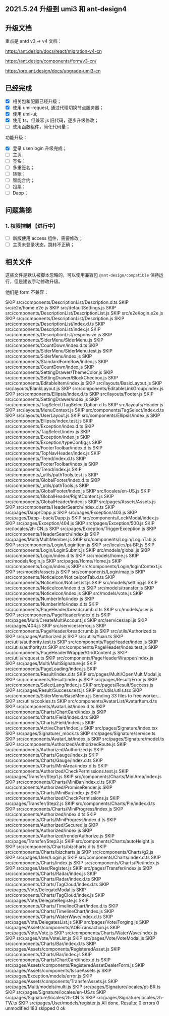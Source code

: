 
 2021.5.24 升级到 umi3 和 ant-design4
 ----------------------------------

## 升级文档

重点是 antd v3 -> v4 文档：

https://ant.design/docs/react/migration-v4-cn

https://ant.design/components/form/v3-cn/

https://pro.ant.design/docs/upgrade-umi3-cn

## 已经完成

- [x] 相关包和配置已经升级；
- [x] 使用 umi-request, 通过代理切换节点服务器；
- [x] 使用 umi-ui;
- [x] 使用 ts，但兼容 js 旧代码，逐步升级修改；
- [ ] 使用函数组件，简化代码量；

功能升级：

- [x] 登录 user/login 升级完成；
- [ ] 主页
- [ ] 签名；
- [ ] 多重签名；
- [ ] 转账；
- [ ] 智能合约；
- [ ] 投票；
- [ ] Dapp；

## 问题集锦

### 1. 权限控制 【进行中】

- [ ] 新版使用 access 组件，需要修改；
- [ ] 主页未登录状态，跳转不正确；

## 相关文件

这些文件是默认被脚本忽略的，可以使用兼容包 `@ant-design/compatible` 保持运行，但是建议手动修改升级。

他们是 form 不兼容：

 SKIP src/components/DescriptionList/Description.d.ts
 SKIP src/e2e/home.e2e.js
 SKIP src/defaultSettings.js
 SKIP src/components/DescriptionList/DescriptionList.js
 SKIP src/e2e/login.e2e.js
 SKIP src/components/DescriptionList/Description.js
 SKIP src/components/DescriptionList/index.d.ts
 SKIP src/components/DescriptionList/index.js
 SKIP src/components/DescriptionList/responsive.js
 SKIP src/components/SiderMenu/SiderMenu.js
 SKIP src/components/CountDown/index.d.ts
 SKIP src/components/SiderMenu/SiderMenu.test.js
 SKIP src/components/SiderMenu/index.js
 SKIP src/components/StandardFormRow/index.js
 SKIP src/components/CountDown/index.js
 SKIP src/components/SettingDrawer/ThemeColor.js
 SKIP src/components/SettingDrawer/BlockChecbox.js
 SKIP src/components/EditableItem/index.js
 SKIP src/layouts/BasicLayout.js
 SKIP src/layouts/BlankLayout.js
 SKIP src/components/EditableLinkGroup/index.js
 SKIP src/components/Ellipsis/index.d.ts
 SKIP src/layouts/Footer.js
 SKIP src/components/SettingDrawer/index.js
 SKIP src/components/TagSelect/TagSelectOption.d.ts
 SKIP src/layouts/Header.js
 SKIP src/layouts/MenuContext.js
 SKIP src/components/TagSelect/index.d.ts
 SKIP src/layouts/UserLayout.js
 SKIP src/components/Ellipsis/index.js
 SKIP src/components/Ellipsis/index.test.js
 SKIP src/components/Exception/index.d.ts
 SKIP src/components/TagSelect/index.js
 SKIP src/components/Exception/index.js
 SKIP src/components/Exception/typeConfig.js
 SKIP src/components/FooterToolbar/index.d.ts
 SKIP src/components/TopNavHeader/index.js
 SKIP src/components/Trend/index.d.ts
 SKIP src/components/FooterToolbar/index.js
 SKIP src/components/Trend/index.js
 SKIP src/components/_utils/pathTools.test.js
 SKIP src/components/GlobalFooter/index.d.ts
 SKIP src/components/_utils/pathTools.js
 SKIP src/components/GlobalFooter/index.js
 SKIP src/locales/en-US.js
 SKIP src/components/GlobalHeader/RightContent.js
 SKIP src/components/GlobalHeader/index.js
 SKIP src/pages/Assets/Assets.js
 SKIP src/components/HeaderSearch/index.d.ts
 SKIP src/pages/Dapp/Dapp.js
 SKIP src/pages/Exception/403.js
 SKIP src/pages/Dapp--back/Dapp.js
 SKIP src/components/LockModal/index.js
 SKIP src/pages/Exception/404.js
 SKIP src/pages/Exception/500.js
 SKIP src/locales/zh-CN.js
 SKIP src/pages/Exception/TriggerException.js
 SKIP src/components/HeaderSearch/index.js
 SKIP src/pages/Multi/MultiMember.js
 SKIP src/components/Login/LoginTab.js
 SKIP src/components/Login/LoginItem.js
 SKIP src/locales/pt-BR.js
 SKIP src/components/Login/LoginSubmit.js
 SKIP src/models/global.js
 SKIP src/components/Login/index.d.ts
 SKIP src/models/home.js
 SKIP src/models/login.js
 SKIP src/pages/Home/Home.js
 SKIP src/components/Login/index.js
 SKIP src/components/Login/loginContext.js
 SKIP src/models/assets.js
 SKIP src/components/Login/map.js
 SKIP src/components/NoticeIcon/NoticeIconTab.d.ts
 SKIP src/components/NoticeIcon/NoticeList.js
 SKIP src/models/setting.js
 SKIP src/components/NoticeIcon/index.d.ts
 SKIP src/models/transfer.js
 SKIP src/components/NoticeIcon/index.js
 SKIP src/models/vote.js
 SKIP src/components/NumberInfo/index.js
 SKIP src/components/NumberInfo/index.d.ts
 SKIP src/components/PageHeader/breadcrumb.d.ts
 SKIP src/models/user.js
 SKIP src/components/PageHeader/index.d.ts
 SKIP src/pages/Multi/CreateMultiAccount.js
 SKIP src/services/api.js
 SKIP src/pages/404.js
 SKIP src/services/error.js
 SKIP src/components/PageHeader/breadcrumb.js
 SKIP src/utils/Authorized.ts
 SKIP src/pages/Authorized.js
 SKIP src/utils/Yuan.ts
 SKIP src/utils/authority.test.ts
 SKIP src/components/PageHeader/index.js
 SKIP src/utils/authority.ts
 SKIP src/components/PageHeader/index.test.js
 SKIP src/components/PageHeaderWrapper/GridContent.js
 SKIP src/utils/request.ts
 SKIP src/components/PageHeaderWrapper/index.js
 SKIP src/pages/Multi/MultiSignature.js
 SKIP src/components/PageLoading/index.js
 SKIP src/components/Result/index.d.ts
 SKIP src/pages/Multi/OpenMultiModal.js
 SKIP src/components/Result/index.js
 SKIP src/pages/Result/Error.js
 SKIP src/components/SelectLang/index.js
 SKIP src/pages/Result/Success.js
 SKIP src/pages/Result/Success.test.js
 SKIP src/utils/utils.tsx
 SKIP src/components/SiderMenu/BaseMenu.js
Sending 33 files to free worker...
 SKIP src/utils/cookies.ts
 SKIP src/components/AvatarList/AvatarItem.d.ts
 SKIP src/components/AvatarList/index.d.ts
 SKIP src/components/Charts/ChartCard/index.js
 SKIP src/components/Charts/Field/index.d.ts
 SKIP src/components/Charts/Field/index.js
 SKIP src/components/ActiveChart/index.js
 SKIP src/pages/Signature/index.tsx
 SKIP src/pages/Signature/_mock.ts
 SKIP src/pages/Signature/service.ts
 SKIP src/components/AvatarList/index.js
 SKIP src/pages/Signature/model.ts
 SKIP src/components/Authorized/AuthorizedRoute.js
 SKIP src/components/Authorized/Authorized.js
 SKIP src/components/Charts/Gauge/index.js
 SKIP src/components/Charts/Gauge/index.d.ts
 SKIP src/components/Charts/MiniArea/index.d.ts
 SKIP src/components/Authorized/CheckPermissions.test.js
 SKIP src/pages/Transfer/Step1.js
 SKIP src/components/Charts/MiniArea/index.js
 SKIP src/components/Charts/MiniBar/index.d.ts
 SKIP src/components/Authorized/PromiseRender.js
 SKIP src/components/Charts/MiniBar/index.js
 SKIP src/components/Authorized/CheckPermissions.js
 SKIP src/pages/Transfer/Step2.js
 SKIP src/components/Charts/Pie/index.d.ts
 SKIP src/components/Charts/MiniProgress/index.js
 SKIP src/components/Authorized/index.d.ts
 SKIP src/components/Charts/MiniProgress/index.d.ts
 SKIP src/components/Authorized/Secured.js
 SKIP src/components/Authorized/index.js
 SKIP src/components/Authorized/renderAuthorize.js
 SKIP src/pages/Transfer/Step3.js
 SKIP src/components/Charts/autoHeight.js
 SKIP src/components/Charts/bizcharts.d.ts
 SKIP src/components/Charts/bizcharts.js
 SKIP src/components/Charts/g2.js
 SKIP src/pages/User/Login.js
 SKIP src/components/Charts/index.d.ts
 SKIP src/components/Charts/index.js
 SKIP src/components/Charts/Pie/index.js
 SKIP src/pages/User/Register.js
 SKIP src/pages/Transfer/index.js
 SKIP src/components/Charts/Radar/index.js
 SKIP src/components/Charts/Radar/index.d.ts
 SKIP src/components/Charts/TagCloud/index.d.ts
 SKIP src/pages/Vote/DelegateModal.js
 SKIP src/components/Charts/TagCloud/index.js
 SKIP src/pages/Vote/DelegateRegiste.js
 SKIP src/components/Charts/TimelineChart/index.d.ts
 SKIP src/components/Charts/TimelineChart/index.js
 SKIP src/components/Charts/WaterWave/index.d.ts
 SKIP src/pages/Vote/DelegatesList.js
 SKIP src/pages/Vote/Forging.js
 SKIP src/pages/Assets/components/AOBTransaction.js
 SKIP src/pages/Vote/Vote.js
 SKIP src/components/Charts/WaterWave/index.js
 SKIP src/pages/Vote/VoteList.js
 SKIP src/pages/Vote/VoteModal.js
 SKIP src/components/Charts/Bar/index.d.ts
 SKIP src/pages/Assets/components/RegisteredAsset.js
 SKIP src/components/Charts/Bar/index.js
 SKIP src/components/Charts/ChartCard/index.d.ts
 SKIP src/pages/Assets/components/RegisteredAssetDealerForm.js
 SKIP src/pages/Assets/components/IssueAssets.js
 SKIP src/pages/Exception/models/error.js
 SKIP src/pages/Assets/components/TransferAssets.js
 SKIP src/pages/Multi/models/multi.js
 SKIP src/pages/Signature/locales/pt-BR.ts
 SKIP src/pages/Signature/locales/en-US.ts
 SKIP src/pages/Signature/locales/zh-CN.ts
 SKIP src/pages/Signature/locales/zh-TW.ts
 SKIP src/pages/User/models/register.js
All done. 
Results: 
0 errors
0 unmodified
183 skipped
0 ok

